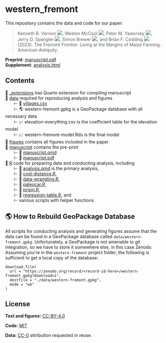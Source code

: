 
# western_fremont  

<!-- badges: start -->

<!-- badges: end -->

This repository contains the data and code for our paper:

> Kenneth B. Vernon
> [![](https://orcid.org/sites/default/files/images/orcid_16x16.png)](https://orcid.org/0000-0003-0098-5092),
> Weston McCool
> [![](https://orcid.org/sites/default/files/images/orcid_16x16.png)](https://orcid.org/0000-0003-3190-470X),
> Peter M. Yaworsky
> [![](https://orcid.org/sites/default/files/images/orcid_16x16.png)](https://orcid.org/0000-0002-4620-9569),
> Jerry D. Spangler
> [![](https://orcid.org/sites/default/files/images/orcid_16x16.png)](https://orcid.org/0000-0002-0316-310X),
> Simon Brewer
> [![](https://orcid.org/sites/default/files/images/orcid_16x16.png)](https://orcid.org/0000-0002-6810-1911),
> and Brian F. Codding
> [![](https://orcid.org/sites/default/files/images/orcid_16x16.png)](https://orcid.org/0000-0001-7977-8568)
> (2023). The Fremont Frontier: Living at the Margins of Maize Farming.
> *American Antiquity*.

**Preprint**: [manuscript.pdf](/manuscript/manuscript.pdf)  
**Supplement**: [analysis.html](https://kbvernon.github.io/western-fremont/R/analysis.html)  

## Contents  

📂 [_extensions](/_extensions) has Quarto extension for compiling manuscript  
📂 [data](/data) required for reproducing analysis and figures  
&emsp;&emsp;&RightTee; 💾 [villages.csv](data/villages.csv)  
&emsp;&emsp;&RightTee; 🌎 western-fremont.gpkg is a GeoPackage database with all necessary data  
&emsp;&emsp;&RightTee; 📈 elevation-everything.csv is the coefficient table for the elevation model  
&emsp;&emsp;&RightTee; 📈 western-fremont-model.Rds is the final model  
📂 [figures](/figures) contains all figures included in the paper  
📂 [manuscript](/manuscript) contains the pre-print  
&emsp;&emsp;&RightTee; 📄 [manuscript.qmd](/manuscript/manuscript.qmd)  
&emsp;&emsp;&RightTee; 📄 [manuscript.pdf](/manuscript/manuscript.pdf)  
📂 [R](/R) code for preparing data and conducting analysis, including  
&emsp;&emsp;&RightTee; 📄 [analysis.qmd](/R/analysis.qmd) is the primary analysis,  
&emsp;&emsp;&RightTee; 📄 [cost-distance.R](/R/cost-distance.R),  
&emsp;&emsp;&RightTee; 📄 [data-wrangling.R](/R/data-wrangling.R),  
&emsp;&emsp;&RightTee; 📄 [paleocar.R](/R/paleocar.R),  
&emsp;&emsp;&RightTee; 📄 [prism.R](/R/prism.R),  
&emsp;&emsp;&RightTee; 📄 [regression-table.R](/R/regression-table.R), and  
&emsp;&emsp;&RightTee; various scripts with helper functions  

## 🌎 How to Rebuild GeoPackage Database  

All scripts for conducting analysis and generating figures assume that
the data can be found in a GeoPackage database called
`data/western-fremont.gpkg`. Unfortunately, a GeoPackage is not amenable
to git integration, so we have to store it somewhere else, in this case
Zenodo. Assuming you're in the `western-fremont` project folder, the following
is sufficient to get a local copy of the database:  

```
download.file(
  url = "https://zenodo.org/record/<record-id-here>/western-fremont.gpkg?download=1", 
  destfile = "./data/western-fremont.gpkg", 
  mode = "wb"
)
```

## License  

**Text and figures:** [CC-BY-4.0](http://creativecommons.org/licenses/by/4.0/)

**Code:** [MIT](LICENSE.md)

**Data:** [CC-0](http://creativecommons.org/publicdomain/zero/1.0/)
attribution requested in reuse.

